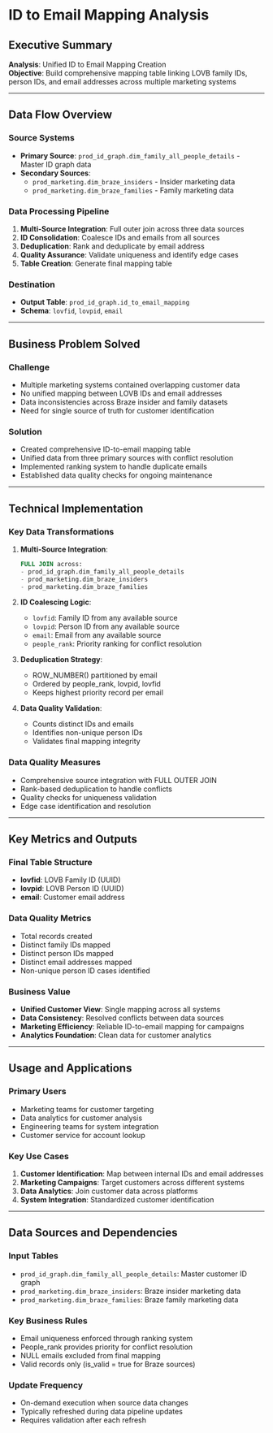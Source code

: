# ID to Email Mapping Analysis

## Executive Summary

**Analysis**: Unified ID to Email Mapping Creation  
**Objective**: Build comprehensive mapping table linking LOVB family IDs, person IDs, and email addresses across multiple marketing systems

---

## Data Flow Overview

### Source Systems
- **Primary Source**: `prod_id_graph.dim_family_all_people_details` - Master ID graph data
- **Secondary Sources**: 
  - `prod_marketing.dim_braze_insiders` - Insider marketing data
  - `prod_marketing.dim_braze_families` - Family marketing data

### Data Processing Pipeline
1. **Multi-Source Integration**: Full outer join across three data sources
2. **ID Consolidation**: Coalesce IDs and emails from all sources
3. **Deduplication**: Rank and deduplicate by email address
4. **Quality Assurance**: Validate uniqueness and identify edge cases
5. **Table Creation**: Generate final mapping table

### Destination
- **Output Table**: `prod_id_graph.id_to_email_mapping`
- **Schema**: `lovfid`, `lovpid`, `email`

---

## Business Problem Solved

### Challenge
- Multiple marketing systems contained overlapping customer data
- No unified mapping between LOVB IDs and email addresses
- Data inconsistencies across Braze insider and family datasets
- Need for single source of truth for customer identification

### Solution
- Created comprehensive ID-to-email mapping table
- Unified data from three primary sources with conflict resolution
- Implemented ranking system to handle duplicate emails
- Established data quality checks for ongoing maintenance

---

## Technical Implementation

### Key Data Transformations

1. **Multi-Source Integration**:
   ```sql
   FULL JOIN across:
   - prod_id_graph.dim_family_all_people_details
   - prod_marketing.dim_braze_insiders  
   - prod_marketing.dim_braze_families
   ```

2. **ID Coalescing Logic**:
   - `lovfid`: Family ID from any available source
   - `lovpid`: Person ID from any available source  
   - `email`: Email from any available source
   - `people_rank`: Priority ranking for conflict resolution

3. **Deduplication Strategy**:
   - ROW_NUMBER() partitioned by email
   - Ordered by people_rank, lovpid, lovfid
   - Keeps highest priority record per email

4. **Data Quality Validation**:
   - Counts distinct IDs and emails
   - Identifies non-unique person IDs
   - Validates final mapping integrity

### Data Quality Measures
- Comprehensive source integration with FULL OUTER JOIN
- Rank-based deduplication to handle conflicts
- Quality checks for uniqueness validation
- Edge case identification and resolution

---

## Key Metrics and Outputs

### Final Table Structure
- **lovfid**: LOVB Family ID (UUID)
- **lovpid**: LOVB Person ID (UUID) 
- **email**: Customer email address

### Data Quality Metrics
- Total records created
- Distinct family IDs mapped
- Distinct person IDs mapped  
- Distinct email addresses mapped
- Non-unique person ID cases identified

### Business Value
- **Unified Customer View**: Single mapping across all systems
- **Data Consistency**: Resolved conflicts between data sources
- **Marketing Efficiency**: Reliable ID-to-email mapping for campaigns
- **Analytics Foundation**: Clean data for customer analytics

---

## Usage and Applications

### Primary Users
- Marketing teams for customer targeting
- Data analytics for customer analysis
- Engineering teams for system integration
- Customer service for account lookup

### Key Use Cases
1. **Customer Identification**: Map between internal IDs and email addresses
2. **Marketing Campaigns**: Target customers across different systems
3. **Data Analytics**: Join customer data across platforms
4. **System Integration**: Standardized customer identification

---

## Data Sources and Dependencies

### Input Tables
- `prod_id_graph.dim_family_all_people_details`: Master customer ID graph
- `prod_marketing.dim_braze_insiders`: Braze insider marketing data
- `prod_marketing.dim_braze_families`: Braze family marketing data

### Key Business Rules
- Email uniqueness enforced through ranking system
- People_rank provides priority for conflict resolution
- NULL emails excluded from final mapping
- Valid records only (is_valid = true for Braze sources)

### Update Frequency
- On-demand execution when source data changes
- Typically refreshed during data pipeline updates
- Requires validation after each refresh
